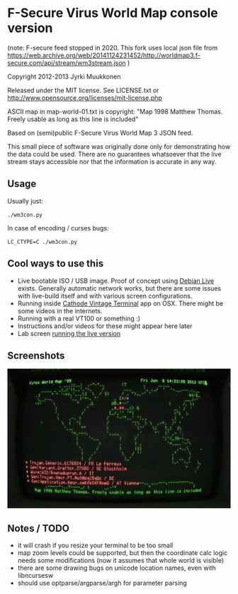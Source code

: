 
F-Secure Virus World Map console version
========================================
(note: F-secure feed stopped in 2020. This fork uses local json file from https://web.archive.org/web/20141124231452/http://worldmap3.f-secure.com/api/stream/wm3stream.json )

Copyright 2012-2013 Jyrki Muukkonen

Released under the MIT license.
See LICENSE.txt or http://www.opensource.org/licenses/mit-license.php

ASCII map in map-world-01.txt is copyright:
 "Map 1998 Matthew Thomas. Freely usable as long as this line is included"

Based on (semi)public F-Secure Virus World Map 3 JSON feed.

This small piece of software was originally done only for demonstrating
how the data could be used. There are no guarantees whatsoever that
the live stream stays accessible nor that the information is accurate
in any way.

Usage
-----

Usually just:

```
./wm3con.py
```

In case of encoding / curses bugs:

```
LC_CTYPE=C ./wm3con.py
```


Cool ways to use this
---------------------

* Live bootable ISO / USB image. Proof of concept using [Debian Live](http://live.debian.net/devel/live-build/) exists. Generally automatic network works, but there are some issues with live-build itself and with various screen configurations.
* Running inside [Cathode Vintage Terminal](http://www.secretgeometry.com/apps/cathode/) app on OSX. There might be some videos in the internets.
* Running with a real VT100 or something :)
* Instructions and/or videos for these might appear here later
* Lab screen [running the live version](http://www.youtube.com/watch?v=t_8_tgR0Nc4)

Screenshots
-----------

![Early version running inside Cathode terminal app](screenshot01.jpg)

Notes / TODO
------------

- it will crash if you resize your terminal to be too small
- map zoom levels could be supported, but then the coordinate calc logic needs some modifications (now it assumes that whole world is visible)
- there are some drawing bugs on unicode location names, even with libncursesw
- should use optparse/argparse/argh for parameter parsing


